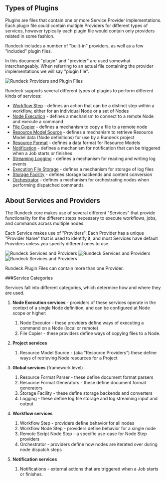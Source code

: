 
## Types of Plugins


Plugins are files that contain one or more Service Provider implementations. Each
plugin file could contain multiple Providers for different types of services,
however typically each plugin file would contain only providers related in some
fashion.

Rundeck includes a number of "built-in" providers, as well as a few 
"included" plugin files.

In this document "plugin" and "provider" are used somewhat interchangeably. When
referring to an actual file containing the provider implementations we will say
"plugin file".

![Rundeck Providers and Plugin Files](../figures/fig1102.png)

Rundeck supports several different types of plugins to perform different kinds 
of services:

* [Workflow Step][] - defines an action that can be a distinct step within a workflow, either for an individual Node or a set of Nodes
* [Node Execution][] - defines a mechanism to connect to a remote Node and execute a command
* [File Copier][] - defines a mechanism to copy a file to a remote node
* [Resource Model Source][] - defines a mechanism to retrieve Resource Model data (Node definitions) for use by a Rundeck project
* [Resource Format][] - defines a data format for Resource Models
* [Notification][] - defines a mechanism for notification that can be triggered when a Job starts or finishes
* [Streaming Logging][] - defines a mechanism for reading and writing log events
* [Execution File Storage][] - defines a mechanism for storage of log files
* [Storage Facility][] - defines storage backends and content conversion
* [Orchestrator][] - defines a mechanism for orchestrating nodes when performing dispatched commands

[Workflow Step]: workflow-step-plugins.html
[Node Execution]: node-execution-plugins.html
[File Copier]: node-execution-plugins.html
[Resource Model Source]: resource-model-source-plugins.html
[Resource Format]: resource-model-source-plugins.html#resource-model-document-formats
[Notification]: notification-plugins.html
[Streaming Logging]: logging-plugins.html
[Execution File Storage]: logging-plugins.html
[Storage Facility]: storage-plugins.html
[Orchestrator]: orchestrator-plugins.html


## About Services and Providers

The Rundeck core makes use of several different "Services" that provide
functionality for the different steps necessary to execute workflows, jobs, 
and commands across multiple nodes.

Each Service makes use of "Providers". Each Provider has a unique "Provider Name"
that is used to identify it, and most Services have default Providers unless
you specify different ones to use.

![Rundeck Services and Providers](../figures/fig1101.png)
![Rundeck Services and Providers](../figures/fig1101_2.png)
![Rundeck Services and Providers](../figures/fig1101_3.png)

Rundeck Plugin Files can contain more than one Provider.

###Service Categories

Services fall into different categories, which determine how and where they are used.

1. **Node Execution services** - providers of these services operate in the context of a single Node definition, and
  can be configured at Node scope or higher:

    1. Node Executor - these providers define ways of executing a command on a Node (local or remote)
    2. File Copier - these providers define ways of copying files to a Node.

2. **Project services**

    1. Resource Model Source - (aka "Resource Providers") these define ways of retrieving Node resources for a Project 

3. **Global services** (framework level)

    1. Resource Format Parser - these define document format parsers
    2. Resource Format Generators - these define document format generators
    2. Storage Facility - these define storage backends and converters
    2. Logging - these define log file storage and log streaming input and output

3. **Workflow services** 

    1. Workflow Step - providers define behavior for all nodes 
    2. Workflow Node Step - providers define behavior for a single node
    3. Remote Script Node Step - a specific use-case for Node Step providers
    4. Orchestrator - providers define how nodes are iterated over during node dispatch steps

5. **Notification services**
    
    1. Notifications - external actions that are triggered when a Job starts or finishes.



